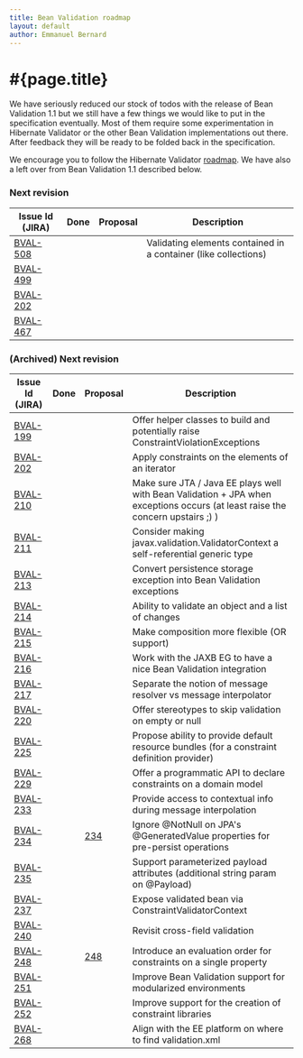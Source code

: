 ```yaml
---
title: Bean Validation roadmap
layout: default
author: Emmanuel Bernard
---
```


# #{page.title}

We have seriously reduced our stock of todos with the release of Bean
Validation 1.1 but we still have a few things we would like to put in the
specification eventually.  Most of them require some experimentation in
Hibernate Validator or the other Bean Validation implementations out there.
After feedback they will be ready to be folded back in the specification.

We encourage you to follow the Hibernate Validator [roadmap](http://hibernate.org/validator/roadmap/). We
have also a left over from Bean Validation 1.1 described below.

### Next revision  <a id="next"></a>

| Issue Id (JIRA)                                           | Done | Proposal | Description |
| --------------------------------------------------------- | ---- | -------- | --------------------------- |
| [BVAL-508](https://hibernate.onjira.com/browse/BVAL-508)  |  |  | Validating elements contained in a container (like collections)
| [BVAL-499](https://hibernate.onjira.com/browse/BVAL-499)  |  |  | 
| [BVAL-202](https://hibernate.onjira.com/browse/BVAL-202)  |  |  | 
| [BVAL-467](https://hibernate.onjira.com/browse/BVAL-467)  |  |  | 

### (Archived) Next revision  <a id="archived"></a>

| Issue Id (JIRA)                                           | Done | Proposal | Description |
| --------------------------------------------------------- | ---- | -------- | --------------------------- |
| [BVAL-199](https://hibernate.onjira.com/browse/BVAL-199)  |  |  | Offer helper classes to build and potentially raise ConstraintViolationExceptions 
| [BVAL-202](https://hibernate.onjira.com/browse/BVAL-202)  |  |  | Apply constraints on the elements of an iterator
| [BVAL-210](https://hibernate.onjira.com/browse/BVAL-210)  |  |  | Make sure JTA / Java EE plays well with Bean Validation + JPA when exceptions occurs (at least raise the concern upstairs ;) )
| [BVAL-211](https://hibernate.onjira.com/browse/BVAL-211)  |  |  | Consider making javax.validation.ValidatorContext a self-referential generic type
| [BVAL-213](https://hibernate.onjira.com/browse/BVAL-213)  |  |  | Convert persistence storage exception into Bean Validation exceptions
| [BVAL-214](https://hibernate.onjira.com/browse/BVAL-214)  |  |  | Ability to validate an object and a list of changes
| [BVAL-215](https://hibernate.onjira.com/browse/BVAL-215)  |  |  | Make composition more flexible (OR support)
| [BVAL-216](https://hibernate.onjira.com/browse/BVAL-216)  |  |  | Work with the JAXB EG to have a nice Bean Validation integration
| [BVAL-217](https://hibernate.onjira.com/browse/BVAL-217)  |  |  | Separate the notion of message resolver vs message interpolator
| [BVAL-220](https://hibernate.onjira.com/browse/BVAL-220)  |  |  | Offer stereotypes to skip validation on empty or null
| [BVAL-225](https://hibernate.onjira.com/browse/BVAL-225)  |  |  | Propose ability to provide default resource bundles (for a constraint definition provider)
| [BVAL-229](https://hibernate.onjira.com/browse/BVAL-229)  |  |  | Offer a programmatic API to declare constraints on a domain model
| [BVAL-233](https://hibernate.onjira.com/browse/BVAL-233)  |  |  | Provide access to contextual info during message interpolation
| [BVAL-234](https://hibernate.onjira.com/browse/BVAL-234)  |  | [234](/proposals/BVAL-234) | Ignore @NotNull on JPA's @GeneratedValue properties for pre-persist operations
| [BVAL-235](https://hibernate.onjira.com/browse/BVAL-235)  |  |  | Support parameterized payload attributes (additional string param on @Payload) 
| [BVAL-237](https://hibernate.onjira.com/browse/BVAL-237)  |  |  | Expose validated bean via ConstraintValidatorContext
| [BVAL-240](https://hibernate.onjira.com/browse/BVAL-240)  |  |  | Revisit cross-field validation
| [BVAL-248](https://hibernate.onjira.com/browse/BVAL-248)  |  | [248](/proposals/BVAL-248) | Introduce an evaluation order for constraints on a single property 
| [BVAL-251](https://hibernate.onjira.com/browse/BVAL-251)  |  |  | Improve Bean Validation support for modularized environments
| [BVAL-252](https://hibernate.onjira.com/browse/BVAL-252)  |  |  | Improve support for the creation of constraint libraries
| [BVAL-268](https://hibernate.onjira.com/browse/BVAL-268)  |  |  | Align with the EE platform on where to find validation.xml
